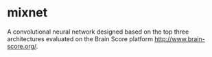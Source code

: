 # mixnet
A convolutional neural network designed based on the top three architectures evaluated on the Brain Score platform http://www.brain-score.org/.

